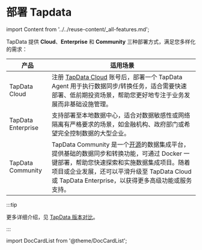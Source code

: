 # 部署 Tapdata
import Content from '../../reuse-content/_all-features.md';

<Content />

TapData 提供 **Cloud**、**Enterprise** 和 **Community** 三种部署方式，满足您多样化的需求：

| 产品         | 适用场景                                                     |
| ------------ | ------------------------------------------------------------ |
| TapData Cloud | 注册 [TapData Cloud](https://cloud.tapdata.net/console/v3/) 账号后，部署一个 TapData Agent 用于执行数据同步/转换任务，适合需要快速部署、低前期投资场景，帮助您更好地专注于业务发展而非基础设施管理。 |
| TapData Enterprise | 支持部署至本地数据中心，适合对数据敏感性或网络隔离有严格要求的场景，如金融机构、政府部门或希望完全控制数据的大型企业。 |
| TapData Community | TapData Community 是一个[开源](https://github.com/tapdata/tapdata)的数据集成平台，提供基础的数据同步和转换功能，可通过 Docker 一键部署，帮助您快速探索和实施数据集成项目。随着项目或企业发展，还可以平滑升级至 TapData Cloud 或 TapData Enterprise，以获得更多高级功能或服务支持。 |

:::tip

更多详细介绍，见 [TapData 版本对比](../../introduction/compare-editions.md)。

:::

import DocCardList from '@theme/DocCardList';

<DocCardList />
